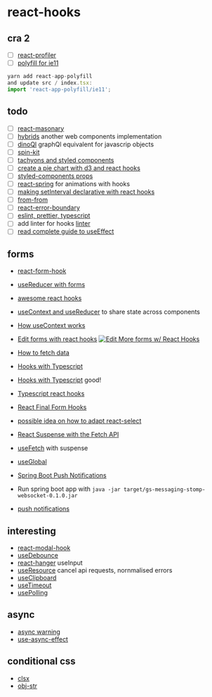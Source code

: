 # react-hooks

## cra 2

- [ ] [react-profiler](https://blog.logrocket.com/5-things-you-didnt-know-about-react-devtools-2c6e0ef22529)
- [ ] [polyfill for ie11](https://codeburst.io/hello-create-react-app-cra-typescript-8e04f7012939)

```javascript
yarn add react-app-polyfill
and update src / index.tsx:
import 'react-app-polyfill/ie11';
```

## todo

- [ ] [react-masonary](https://www.npmjs.com/package/react-masonry-layout)
- [ ] [hybrids](https://github.com/hybridsjs/hybrids) another web components implementation
- [ ] [dinoQl](https://github.com/victorvoid/dinoql) graphQl equivalent for javascrip objects
- [ ] [spin-kit](https://tobiasahlin.com/spinkit/)
- [ ] [tachyons and styled components](https://medium.com/@jikkujose/tachyons-styled-components-pure-joy-6173d3888548)
- [ ] [create a pie chart with d3 and react hooks](https://medium.com/stationfive/how-to-create-a-pie-chart-with-d3-js-and-react-hooks-part-1-81bcd7f39b32)
- [ ] [styled-components props](https://medium.com/@SilentHackz/styled-components-mastering-the-fundamentals-through-practice-9bd4a629b5df)
- [ ] [react-spring](https://www.react-spring.io/) for animations with hooks
- [ ] [making setInterval declarative with react hooks](https://overreacted.io/making-setinterval-declarative-with-react-hooks/)
- [ ] [from-from](https://www.futurice.com/blog/announcing-fromfrom/)
- [ ] [react-error-boundary](https://github.com/bvaughn/react-error-boundary)
- [ ] [eslint, prettier, typescript](https://dev.to/robertcoopercode/using-eslint-and-prettier-in-a-typescript-project-53jb)
- [ ] add linter for hooks [linter](https://github.com/facebook/react/issues/14920)
- [ ] [read complete guide to useEffect](https://overreacted.io/a-complete-guide-to-useeffect/)

## forms

- [react-form-hook](https://github.com/bluebill1049/react-hook-form)
- [useReducer with forms](https://www.carlrippon.com/managing-state-in-functional-react-components-with-usereducer/)
- [awesome react hooks](https://github.com/rehooks/awesome-react-hooks)
- [useContext and useReducer](https://dev.to/oieduardorabelo/react-hooks-how-to-create-and-update-contextprovider-1f68) to share state across components
- [How useContext works](https://daveceddia.com/usecontext-hook/)
- [Edit forms with react hooks](https://medium.com/@grigorylapshin/more-forms-with-react-hooks-2ea51fd60393)  [![Edit More forms w/ React Hooks](https://codesandbox.io/static/img/play-codesandbox.svg)](https://codesandbox.io/s/jvpz97mmww)

- [How to fetch data](https://www.robinwieruch.de/react-hooks-fetch-data/)
- [Hooks with Typescript](https://blog.usejournal.com/using-react-hooks-with-typescript-aae6c7b2a3a9)
- [Hooks with Typescript](https://fettblog.eu/typescript-react/hooks/) good!
- [Typescript react hooks](https://fettblog.eu/typescript-react/hooks/) 
- [React Final Form Hooks](https://github.com/final-form/react-final-form-hooks)
- [possible idea on how to adapt react-select](https://github.com/final-form/react-final-form/issues/364)
- [React Suspense with the Fetch API](https://itnext.io/react-suspense-with-the-fetch-api-3ac88280a0de)
- [useFetch](https://github.com/CharlesStover/fetch-suspense) with suspense 
- [useGlobal](https://github.com/charlesStover/reactn)
- [Spring Boot Push Notifications](https://spring.io/guides/gs/messaging-stomp-websocket/)
- Run spring boot app with ```java -jar target/gs-messaging-stomp-websocket-0.1.0.jar```
- [push notifications](https://deskiz.com/blog/web-push-notifications-integration-anywhere-easiest-guide/)

## interesting

- [react-modal-hook](https://www.npmjs.com/package/react-modal-hook)
- [useDebounce](https://usehooks.com/useDebounce/)
- [react-hanger](https://github.com/kitze/react-hanger) useInput
- [useResource](https://github.com/schettino/react-request-hook) cancel api requests, nornmalised errors
- [useClipboard](https://github.com/danoc/react-use-clipboard)
- [useTimeout](https://www.npmjs.com/package/@rooks/use-timeout)
- [usePolling](https://github.com/vivek12345/react-polling-hook)

## async

- [async warning](https://stackoverflow.com/questions/53332321/react-hook-warnings-for-async-function-in-useeffect-useeffect-function-must-ret)
- [use-async-effect](https://www.npmjs.com/package/use-async-effect)

## conditional css

- [clsx](https://github.com/lukeed/clsx)
- [obj-str](https://github.com/lukeed/obj-str)
